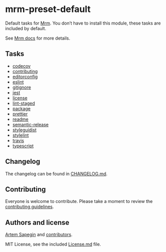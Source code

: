 <!-- Default -->

# mrm-preset-default

Default tasks for [Mrm](https://github.com/sapegin/mrm). You don’t have to install this module, these tasks are included by default.

See [Mrm docs](https://mrm.js.org/docs/getting-started) for more details.

## Tasks

<!-- textlint-disable terminology -->

- [codecov](https://github.com/sapegin/mrm/tree/master/packages/mrm-task-codecov)
- [contributing](https://github.com/sapegin/mrm/tree/master/packages/mrm-task-contributing)
- [editorconfig](https://github.com/sapegin/mrm/tree/master/packages/mrm-task-editorconfig)
- [eslint](https://github.com/sapegin/mrm/tree/master/packages/mrm-task-eslint)
- [gitignore](https://github.com/sapegin/mrm/tree/master/packages/mrm-task-gitignore)
- [jest](https://github.com/sapegin/mrm/tree/master/packages/mrm-task-jest)
- [license](https://github.com/sapegin/mrm/tree/master/packages/mrm-task-license)
- [lint-staged](https://github.com/sapegin/mrm/tree/master/packages/mrm-task-lint-staged)
- [package](https://github.com/sapegin/mrm/tree/master/packages/mrm-task-package)
- [prettier](https://github.com/sapegin/mrm/tree/master/packages/mrm-task-prettier)
- [readme](https://github.com/sapegin/mrm/tree/master/packages/mrm-task-readme)
- [semantic-release](https://github.com/sapegin/mrm/tree/master/packages/mrm-task-semantic-release)
- [styleguidist](https://github.com/sapegin/mrm/tree/master/packages/mrm-task-styleguidist)
- [stylelint](https://github.com/sapegin/mrm/tree/master/packages/mrm-task-stylelint)
- [travis](https://github.com/sapegin/mrm/tree/master/packages/mrm-task-travis)
- [typescript](https://github.com/sapegin/mrm/tree/master/packages/mrm-task-typescript)

<!-- textlint-enable -->

## Changelog

The changelog can be found in [CHANGELOG.md](CHANGELOG.md).

## Contributing

Everyone is welcome to contribute. Please take a moment to review the [contributing guidelines](../../Contributing.md).

## Authors and license

[Artem Sapegin](https://sapegin.me) and [contributors](https://github.com/sapegin/mrm/graphs/contributors).

MIT License, see the included [License.md](License.md) file.
